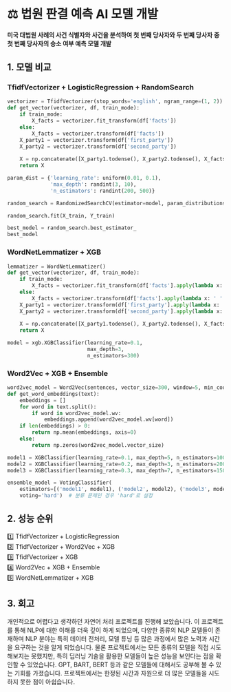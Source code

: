 # ⚖️ 법원 판결 예측 AI 모델 개발
#### 미국 대법원 사례의 사건 식별자와 사건을 분석하여 첫 번째 당사자와 두 번째 당사자 중 첫 번째 당사자의 승소 여부 예측 모델 개발

## 1. 모델 비교
### TfidfVectorizer + LogisticRegression + RandomSearch
```Python
vectorizer = TfidfVectorizer(stop_words='english', ngram_range=(1, 2))
def get_vector(vectorizer, df, train_mode):
    if train_mode:
        X_facts = vectorizer.fit_transform(df['facts'])
    else:
        X_facts = vectorizer.transform(df['facts'])
    X_party1 = vectorizer.transform(df['first_party'])
    X_party2 = vectorizer.transform(df['second_party'])
    
    X = np.concatenate([X_party1.todense(), X_party2.todense(), X_facts.todense()], axis=1)
    return X
```
```Python
param_dist = {'learning_rate': uniform(0.01, 0.1),
              'max_depth': randint(3, 10),
              'n_estimators': randint(200, 500)}

random_search = RandomizedSearchCV(estimator=model, param_distributions=param_dist, n_iter=30, cv=3, random_state=42)

random_search.fit(X_train, Y_train)

best_model = random_search.best_estimator_
best_model
```
### WordNetLemmatizer + XGB
```Python
lemmatizer = WordNetLemmatizer()
def get_vector(vectorizer, df, train_mode):
    if train_mode:
        X_facts = vectorizer.fit_transform(df['facts'].apply(lambda x: ' '.join(lemmatizer.lemmatize(word) for word in x.split())))
    else:
        X_facts = vectorizer.transform(df['facts'].apply(lambda x: ' '.join(lemmatizer.lemmatize(word) for word in x.split())))
    X_party1 = vectorizer.transform(df['first_party'].apply(lambda x: ' '.join(lemmatizer.lemmatize(word) for word in x.split())))
    X_party2 = vectorizer.transform(df['second_party'].apply(lambda x: ' '.join(lemmatizer.lemmatize(word) for word in x.split())))
    
    X = np.concatenate([X_party1.todense(), X_party2.todense(), X_facts.todense()], axis=1)
    return X
```
```Python
model = xgb.XGBClassifier(learning_rate=0.1,
                          max_depth=3,
                          n_estimators=300)
```
### Word2Vec + XGB + Ensemble
```Python
word2vec_model = Word2Vec(sentences, vector_size=300, window=5, min_count=3, sg=1, epochs=30)
def get_word_embeddings(text):
    embeddings = []
    for word in text.split():
        if word in word2vec_model.wv:
            embeddings.append(word2vec_model.wv[word])
    if len(embeddings) > 0:
        return np.mean(embeddings, axis=0)
    else:
        return np.zeros(word2vec_model.vector_size)
```
```Python
model1 = XGBClassifier(learning_rate=0.1, max_depth=5, n_estimators=100)
model2 = XGBClassifier(learning_rate=0.2, max_depth=3, n_estimators=200)
model3 = XGBClassifier(learning_rate=0.3, max_depth=7, n_estimators=150)

ensemble_model = VotingClassifier(
    estimators=[('model1', model1), ('model2', model2), ('model3', model3)],
    voting='hard')  # 분류 문제인 경우 'hard'로 설정
```
## 2. 성능 순위
1️⃣ TfidfVectorizer + LogisticRegression </br>
2️⃣ TfidfVectorizer + Word2Vec + XGB </br>
3️⃣ TfidfVectorizer + XGB </br>
4️⃣ Word2Vec + XGB + Ensemble </br>
5️⃣ WordNetLemmatizer + XGB
## 3. 회고
개인적으로 어렵다고 생각하던 자연어 처리 프로젝트를 진행해 보았습니다. 이 프로젝트를 통해 NLP에 대한 이해를 더욱 깊이 하게 되었으며, 다양한 종류의 NLP 모델들이 존재하며 NLP 분야는 특히 데이터 전처리, 모델 튜닝 등 많은 과정에서 많은 노력과 시간을 요구하는 것을 알게 되었습니다. 물론 프로젝트에서는 모든 종류의 모델을 직접 시도해보지는 못했지만, 특히 딥러닝 기술을 활용한 모델들이 높은 성능을 보인다는 점을 확인할 수 있었습니다. GPT, BART, BERT 등과 같은 모델들에 대해서도 공부해 볼 수 있는 기회를 가졌습니다. 프로젝트에서는 한정된 시간과 자원으로 더 많은 모델들을 시도하지 못한 점이 아쉽습니다.
